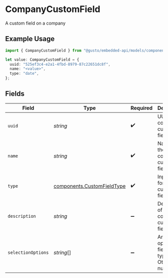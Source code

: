 # CompanyCustomField

A custom field on a company

## Example Usage

```typescript
import { CompanyCustomField } from "@gusto/embedded-api/models/components";

let value: CompanyCustomField = {
  uuid: "525ef3c4-e2a1-4fbd-8979-87c22651dc8f",
  name: "<value>",
  type: "date",
};
```

## Fields

| Field                                                                    | Type                                                                     | Required                                                                 | Description                                                              |
| ------------------------------------------------------------------------ | ------------------------------------------------------------------------ | ------------------------------------------------------------------------ | ------------------------------------------------------------------------ |
| `uuid`                                                                   | *string*                                                                 | :heavy_check_mark:                                                       | UUID of the company custom field                                         |
| `name`                                                                   | *string*                                                                 | :heavy_check_mark:                                                       | Name of the company custom field                                         |
| `type`                                                                   | [components.CustomFieldType](../../models/components/customfieldtype.md) | :heavy_check_mark:                                                       | Input type for the custom field.                                         |
| `description`                                                            | *string*                                                                 | :heavy_minus_sign:                                                       | Description of the company custom field                                  |
| `selectionOptions`                                                       | *string*[]                                                               | :heavy_minus_sign:                                                       | An array of options for fields of type radio. Otherwise, null.           |